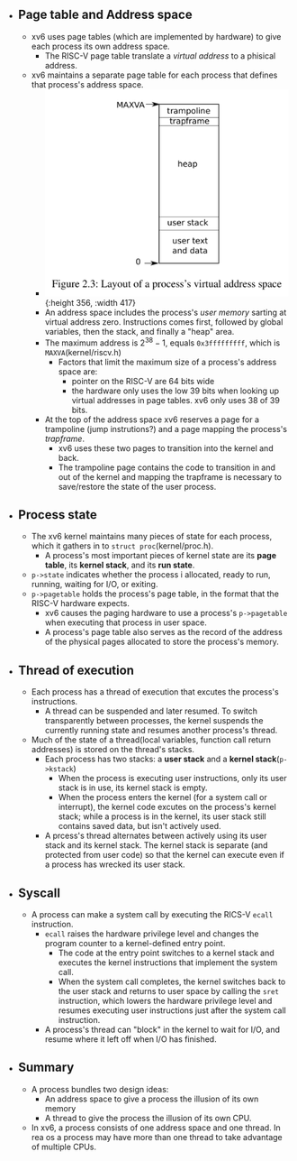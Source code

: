 - ## Page table and Address space
	- xv6 uses page tables (which are  implemented by hardware) to give each process its own address space.
		- The RISC-V page table translate a _virtual address_ to a phisical address.
	- xv6 maintains a separate page table for each process that defines that process's address space.
		- ![image.png](../assets/image_1662703874263_0.png){:height 356, :width 417}
		- An address space includes the process's _user memory_ sarting at virtual address zero. Instructions comes first, followed by global variables, then the stack, and finally a "heap" area.
		- The maximum address is $2^{38}-1$, equals `0x3fffffffff`, which is `MAXVA`(kernel/riscv.h)
			- Factors that limit the maximum size of a process's address space are:
				- pointer on the RISC-V are 64 bits wide
				- the hardware only uses the low 39 bits when looking up virtual addresses in page tables. xv6 only uses 38 of 39 bits.
		- At the top of the address space xv6 reserves a page for a trampoline (jump instrutions?) and a page mapping the process's _trapframe_.
			- xv6 uses these two pages to transition into the kernel and back.
			- The trampoline page contains the code to transition in and out of the kernel and mapping the trapframe is necessary to save/restore the state of the user process.
- ## Process state
	- The xv6 kernel maintains many pieces of state for each process, which it gathers in to `struct proc`(kernel/proc.h).
		- A process's most important pieces of kernel state are its **page table**, its **kernel stack**, and its **run state**.
	- `p->state` indicates whether the process i allocated, ready to run, running, waiting for I/O, or exiting.
	- `p->pagetable` holds the process's page table, in the format that the RISC-V hardware expects.
		- xv6 causes the paging hardware to use a process's `p->pagetable` when executing that process in user space.
		- A process's page table also serves as the record of the address of the physical pages allocated to store the process's memory.
- ## Thread of execution
	- Each process has a thread of execution that excutes the process's instructions.
		- A thread can be suspended and later resumed. To switch transparently between processes, the kernel suspends the currently running state and resumes another process's thread.
	- Much of the state of a thread(local variables, function call return addresses) is stored on the thread's stacks.
		- Each process has two stacks: a **user stack** and a **kernel stack**(`p->kstack`)
			- When the process is executing user instructions, only its user stack is in use, its kernel stack is empty.
			- When the process enters the kernel (for a system call or interrupt), the kernel code excutes on the process's kernel stack; while a process is in the kernel, its user stack still contains saved data, but isn't actively used.
		- A prcess's thread alternates between actively using its user stack and its kernel stack. The kernel stack is separate (and protected from user code) so that the kernel can execute even if a process has wrecked its user stack.
- ## Syscall
	- A process can make a system call by executing the RICS-V `ecall` instruction.
		- `ecall` raises the hardware privilege level and changes the program counter to a kernel-defined entry point.
			- The code at the entry point switches to a kernel stack and executes the kernel instructions that implement the system call.
			- When the system call completes, the kernel switches back to the user stack and returns to user space by calling the `sret` instruction, which lowers the hardware privilege level and resumes executing user instructions just after the system call instruction.
		- A process's thread can "block" in the kernel to wait for I/O, and resume where it left off when I/O has finished.
- ## Summary
	- A process bundles two design ideas:
		- An address space to give a process the illusion of its own memory
		- A thread to give the process the illusion of its own CPU.
	- In xv6, a process consists of one address space and one thread. In rea os a process may have more than one thread to take advantage of multiple CPUs.